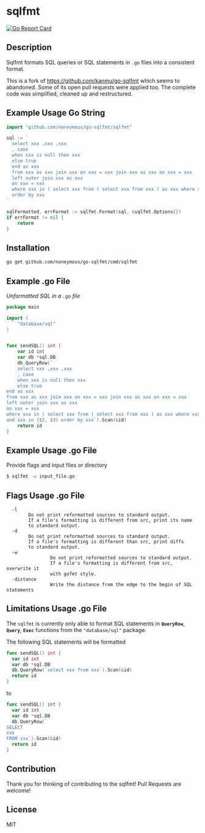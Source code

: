 # sqlfmt

[![Go Report Card](https://goreportcard.com/badge/github.com/noneymous/go-sqlfmt)](https://goreportcard.com/report/github.com/noneymous/go-sqlfmt)

## Description

Sqlfmt formats SQL queries or SQL statements in  `.go` files into a consistent format.

This is a fork of https://github.com/kanmu/go-sqlfmt which seems to abandoned. 
Some of its open pull requests were applied too. 
The complete code was simplified, cleaned up and restructured.

## Example Usage Go String

```go
import "github.com/noneymous/go-sqlfmt/sqlfmt"

sql := `
  select xxx ,xxx ,xxx
  , case
  when xxx is null then xxx
  else true
  end as xxx
  from xxx as xxx join xxx on xxx = xxx join xxx as xxx on xxx = xxx
  left outer join xxx as xxx
  on xxx = xxx
  where xxx in ( select xxx from ( select xxx from xxx ) as xxx where xxx = xxx )
  order by xxx
`

sqlFormatted, errFormat := sqlfmt.Format(sql, &sqlfmt.Options{})
if errFormat != nil {
    return
}
```

## Installation

```bash
go get github.com/noneymous/go-sqlfmt/cmd/sqlfmt
```

## Example .go File

_Unformatted SQL in a `.go` file_

```go
package main

import (
	"database/sql"
)


func sendSQL() int {
	var id int
	var db *sql.DB
	db.QueryRow(`
	select xxx ,xxx ,xxx
	, case
	when xxx is null then xxx
	else true
end as xxx
from xxx as xxx join xxx on xxx = xxx join xxx as xxx on xxx = xxx
left outer join xxx as xxx
on xxx = xxx
where xxx in ( select xxx from ( select xxx from xxx ) as xxx where xxx = xxx )
and xxx in ($2, $3) order by xxx`).Scan(&id)
	return id
}
```

## Example Usage .go File

Provide flags and input files or directory
  ```bash
  $ sqlfmt -w input_file.go 
  ```

## Flags Usage .go File
```
  -l
		Do not print reformatted sources to standard output.
		If a file's formatting is different from src, print its name
		to standard output.
  -d
		Do not print reformatted sources to standard output.
		If a file's formatting is different than src, print diffs
		to standard output.
  -w
                Do not print reformatted sources to standard output.
                If a file's formatting is different from src, overwrite it
                with gofmt style.
  -distance     
                Write the distance from the edge to the begin of SQL statements
```

## Limitations Usage .go File

The `sqlfmt` is currently only able to format SQL statements in **`QueryRow`**, **`Query`**, **`Exec`**  functions from the `"database/sql"` package.

The following SQL statements will be formatted

  ```go
  func sendSQL() int {
  	var id int
  	var db *sql.DB
  	db.QueryRow(`select xxx from xxx`).Scan(&id)
  	return id
  }
  ```
  
  to

  ```go
  func sendSQL() int {
  	var id int
  	var db *sql.DB
  	db.QueryRow(`
SELECT
  xxx
FROM xxx`).Scan(&id)
  	return id
  }
  ```
  
## Contribution

Thank you for thinking of contributing to the sqlfmt!
Pull Requests are welcome!

## License

MIT
